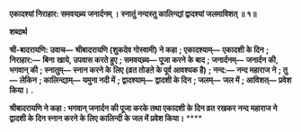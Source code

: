 **एकादश्यां निराहार: समवयच्र्य जनार्दनम् ।** **स्नातुं नन्दस्तु कालिन्द्यां द्वादश्यां जलमाविशत् ॥ १॥** 

**शब्दार्थ** 

**श्री-बादरायणि: उवाच—** **श्रीबादरायणि (शुकदेव गोस्वामी) ने कहा** **; एकादश्याम्—** **एकादशी के दिन** **; निराहार:—** **बिना** **खाये, उपवास करते हुए** **; समवयच्र्य—** **पूजा करने के बाद** **; जनार्दनम्—** **जनार्दन की, भगवान् की** **; स्नातुम्—** **स्नान करने के** **लिए (व्रत तोडऩे के पूर्व आवश्यक है)** **; नन्द:—** **नन्द महाराज ने** **; तु—** **लेकिन** **; कालिन्द्याम्—** **यमुना नदी में** **; द्वादश्याम्—** **द्वादशी के दिन** **; जलम्—** **जल में** **; आविशत्—** **प्रवेश किया।** **.** 

**श्रीबादरायणि ने कहा : भगवान् जनार्दन की पूजा करके तथा एकादशी के दिन व्रत** **रखकर नन्द महाराज ने द्वादशी के दिन स्नान करने के लिए कालिन्दी के जल में प्रवेश किया।** **** 